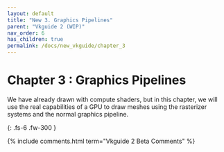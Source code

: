 ```yaml
---
layout: default
title: "New 3. Graphics Pipelines"
parent: "Vkguide 2 (WIP)"
nav_order: 6
has_children: true
permalink: /docs/new_vkguide/chapter_3
---
```

# Chapter 3 : Graphics Pipelines

We have already drawn with compute shaders, but in this chapter, we will use the real capabilities of a GPU to draw meshes using the rasterizer systems and the normal graphics pipeline.

{: .fs-6 .fw-300 }


{% include comments.html term="Vkguide 2 Beta Comments" %}